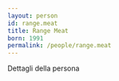 ```yaml
---
layout: person
id: range.meat
title: Range Meat
born: 1991
permalink: /people/range.meat
---
```


Dettagli della persona 